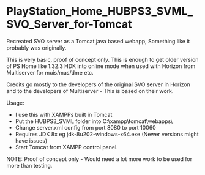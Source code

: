# PlayStation_Home_HUBPS3_SVML_SVO_Server_for-Tomcat

Recreated SVO server as a Tomcat java based webapp, Something like it probably was originally. 

This is very basic, proof of concept only. This is enough to get older version of PS Home like 1.32.3 HDK into online mode when used with Horizon from Multiserver for muis/mas/dme etc. 

Credits go mostly to the developers of the original SVO server in Horizon and to the developers of Multiserver - This is based on their work. 

Usage: 
- I use this with XAMPPs built in Tomcat
- Put the HUBPS3_SVML folder into C:\xampp\tomcat\webapps\
- Change server.xml config from port 8080 to port 10060
- Requires JDK 8x eg jdk-8u202-windows-x64.exe (Newer versions might have issues)
- Start Tomcat from XAMPP control panel. 

NOTE: Proof of concept only - Would need a lot more work to be used for more than testing. 
